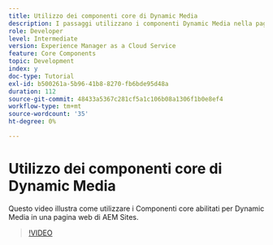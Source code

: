 ```yaml
---
title: Utilizzo dei componenti core di Dynamic Media
description: I passaggi utilizzano i componenti Dynamic Media nella pagina Sites
role: Developer
level: Intermediate
version: Experience Manager as a Cloud Service
feature: Core Components
topic: Development
index: y
doc-type: Tutorial
exl-id: b500261a-5b96-41b8-8270-fb6bde95d48a
duration: 112
source-git-commit: 48433a5367c281cf5a1c106b08a1306f1b0e8ef4
workflow-type: tm+mt
source-wordcount: '35'
ht-degree: 0%

---
```


# Utilizzo dei componenti core di Dynamic Media

Questo video illustra come utilizzare i Componenti core abilitati per Dynamic Media in una pagina web di AEM Sites.

>[!VIDEO](https://video.tv.adobe.com/v/335461?quality=12&learn=on)
